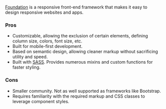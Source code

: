 [Foundation](https://get.foundation/index.html) is a responsive front-end framework that makes it easy to design responsive websites and apps.

### Pros

- Customizable, allowing the exclusion of certain elements, defining column size, colors, font size, etc.
- Built for mobile-first development.
- Based on semantic design, allowing cleaner markup without sacrificing utility and speed.
- Built with [SASS](). Provides numerous mixins and custom functions for faster styling.

### Cons

- Smaller community. Not as well supported as frameworks like Bootstrap.
- Requires familiarity with the required markup and CSS classes to leverage component styles.
